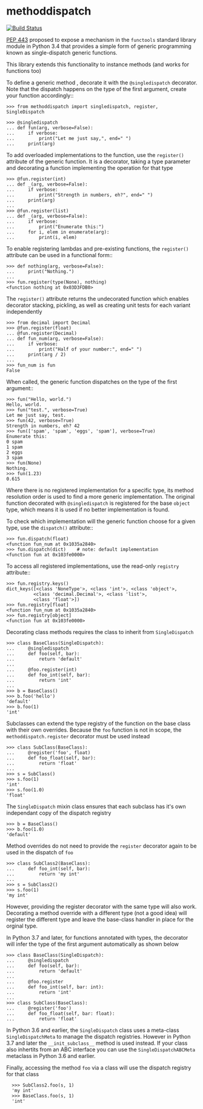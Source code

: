 # methoddispatch

[![Build Status](https://travis-ci.com/seequent/methoddispatch.svg?branch=master)](https://travis-ci.com/seequent/methoddispatch)


[PEP 443](http://www.python.org/dev/peps/pep-0443) proposed to expose a mechanism in the ``functools`` standard library module in Python 3.4 that provides a simple form of generic programming known as single-dispatch generic functions.

This library extends this functionality to instance methods (and works for functions too)

To define a generic method , decorate it with the ``@singledispatch`` decorator. Note that the dispatch happens on the type of the first argument, create your function accordingly::

    >>> from methoddispatch import singledispatch, register, SingleDispatch

    >>> @singledispatch
    ... def fun(arg, verbose=False):
    ...     if verbose:
    ...         print("Let me just say,", end=" ")
    ...     print(arg)

To add overloaded implementations to the function, use the ``register()`` attribute of the generic function. It is a decorator, taking a type parameter and decorating a function implementing the operation for that type

    >>> @fun.register(int)
    ... def _(arg, verbose=False):
    ...     if verbose:
    ...         print("Strength in numbers, eh?", end=" ")
    ...     print(arg)
    ...
    >>> @fun.register(list)
    ... def _(arg, verbose=False):
    ...     if verbose:
    ...         print("Enumerate this:")
    ...     for i, elem in enumerate(arg):
    ...         print(i, elem)

To enable registering lambdas and pre-existing functions, the ``register()`` attribute can be used in a functional form::

    >>> def nothing(arg, verbose=False):
    ...     print("Nothing.")
    ...
    >>> fun.register(type(None), nothing)
    <function nothing at 0x03D3FDB0>

The ``register()`` attribute returns the undecorated function which enables decorator stacking, pickling, as well as creating unit tests for each variant independently

    >>> from decimal import Decimal
    >>> @fun.register(float)
    ... @fun.register(Decimal)
    ... def fun_num(arg, verbose=False):
    ...     if verbose:
    ...         print("Half of your number:", end=" ")
    ...     print(arg / 2)
    ...
    >>> fun_num is fun
    False

When called, the generic function dispatches on the type of the first argument::

    >>> fun("Hello, world.")
    Hello, world.
    >>> fun("test.", verbose=True)
    Let me just say, test.
    >>> fun(42, verbose=True)
    Strength in numbers, eh? 42
    >>> fun(['spam', 'spam', 'eggs', 'spam'], verbose=True)
    Enumerate this:
    0 spam
    1 spam
    2 eggs
    3 spam
    >>> fun(None)
    Nothing.
    >>> fun(1.23)
    0.615

Where there is no registered implementation for a specific type, its method resolution order is used to find a more generic implementation. The original function decorated with ``@singledispatch`` is registered for the base ``object`` type, which means it is used if no better implementation is found.

To check which implementation will the generic function choose for a given type, use the ``dispatch()`` attribute::

    >>> fun.dispatch(float)
    <function fun_num at 0x1035a2840>
    >>> fun.dispatch(dict)    # note: default implementation
    <function fun at 0x103fe0000>

To access all registered implementations, use the read-only ``registry`` attribute::

    >>> fun.registry.keys()
    dict_keys([<class 'NoneType'>, <class 'int'>, <class 'object'>,
              <class 'decimal.Decimal'>, <class 'list'>,
              <class 'float'>])
    >>> fun.registry[float]
    <function fun_num at 0x1035a2840>
    >>> fun.registry[object]
    <function fun at 0x103fe0000>

Decorating class methods requires the class to inherit from ``SingleDispatch``

    >>> class BaseClass(SingleDispatch):
    ...     @singledispatch
    ...     def foo(self, bar):
    ...         return 'default'
    ...
    ...     @foo.register(int)
    ...     def foo_int(self, bar):
    ...         return 'int'
    ...
    >>> b = BaseClass()
    >>> b.foo('hello')
    'default'
    >>> b.foo(1)
    'int'

Subclasses can extend the type registry of the function on the base class with their own overrides.
Because the ``foo`` function is not in scope, the ``methoddispatch.register`` decorator must be used instead

    >>> class SubClass(BaseClass):
    ...     @register('foo', float)
    ...     def foo_float(self, bar):
    ...         return 'float'
    ...
    >>> s = SubClass()
    >>> s.foo(1)
    'int'
    >>> s.foo(1.0)
    'float'

The ``SingleDispatch`` mixin class ensures that each subclass has it's own independant copy of the dispatch registry

    >>> b = BaseClass()
    >>> b.foo(1.0)
    'default'

Method overrides do not need to provide the ``register`` decorator again to be used in the dispatch of ``foo``

    >>> class SubClass2(BaseClass):
    ...     def foo_int(self, bar):
    ...         return 'my int'
    ...
    >>> s = SubClass2()
    >>> s.foo(1)
    'my int'

However, providing the register decorator with the same type will also work.
Decorating a method override with a different type (not a good idea) will register the different type and leave the base-class handler in place for the orginal type.

In Python 3.7 and later, for functions annotated with types, the decorator will infer the type of the first argument automatically as shown below

    >>> class BaseClass(SingleDispatch):
    ...     @singledispatch
    ...     def foo(self, bar):
    ...         return 'default'
    ...
    ...     @foo.register
    ...     def foo_int(self, bar: int):
    ...         return 'int'
    ...
    >>> class SubClass(BaseClass):
    ...     @register('foo')
    ...     def foo_float(self, bar: float):
    ...         return 'float'

In Python 3.6 and earlier, the ``SingleDispatch`` class uses a meta-class ``SingleDispatchMeta`` to manage the dispatch registries.  However in Python 3.7 and later the ``__init_subclass__`` method is used instead.
If your class also inhertits from an ABC interface you can use the ``SingleDispatchABCMeta`` metaclass in Python 3.6 and earlier.

Finally, accessing the method ``foo`` via a class will use the dispatch registry for that class

      >>> SubClass2.foo(s, 1)
      'my int'
      >>> BaseClass.foo(s, 1)
      'int'

